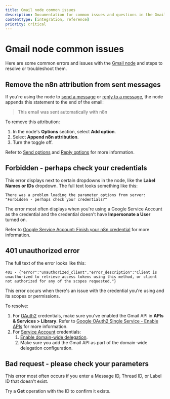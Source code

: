 ```yaml
---
title: Gmail node common issues 
description: Documentation for common issues and questions in the Gmail node in n8n, a workflow automation platform. Includes details of the issue and suggested solutions.
contentType: [integration, reference]
priority: critical
---
```


# Gmail node common issues

Here are some common errors and issues with the [Gmail node](/integrations/builtin/app-nodes/n8n-nodes-base.gmail/index.md) and steps to resolve or troubleshoot them.

## Remove the n8n attribution from sent messages

If you're using the node to [send a message](/integrations/builtin/app-nodes/n8n-nodes-base.gmail/message-operations.md#send-a-message) or [reply to a message](/integrations/builtin/app-nodes/n8n-nodes-base.gmail/message-operations.md#reply-to-a-message), the node appends this statement to the end of the email:

> This email was sent automatically with n8n

To remove this attribution:

1. In the node's **Options** section, select **Add option**.
2. Select **Append n8n attribution**.
3. Turn the toggle off.

Refer to [Send options](/integrations/builtin/app-nodes/n8n-nodes-base.gmail/message-operations.md#send-options) and [Reply options](/integrations/builtin/app-nodes/n8n-nodes-base.gmail/message-operations.md#reply-options) for more information.

## Forbidden - perhaps check your credentials

This error displays next to certain dropdowns in the node, like the **Label Names or IDs** dropdown. The full text looks something like this:

```
There was a problem loading the parameter options from server: "Forbidden - perhaps check your credentials?"
```

The error most often displays when you're using a Google Service Account as the credential and the credential doesn't have **Impersonate a User** turned on.

Refer to [Google Service Account: Finish your n8n credential](/integrations/builtin/credentials/google/service-account.md#finish-your-n8n-credential) for more information.

## 401 unauthorized error

The full text of the error looks like this:
<!--vale off-->
```
401 - {"error":"unauthorized_client","error_description":"Client is unauthorized to retrieve access tokens using this method, or client not authorized for any of the scopes requested."}
```
<!--vale on-->

This error occurs when there's an issue with the credential you're using and its scopes or permissions.

To resolve:

1. For [OAuth2](/integrations/builtin/credentials/google/oauth-single-service.md) credentials, make sure you've enabled the Gmail API in **APIs & Services > Library**. Refer to [Google OAuth2 Single Service - Enable APIs](/integrations/builtin/credentials/google/oauth-single-service.md#enable-apis) for more information.
2. For [Service Account](/integrations/builtin/credentials/google/service-account.md) credentials:
    1. [Enable domain-wide delegation](/integrations/builtin/credentials/google/service-account.md#enable-domain-wide-delegation).
    2. Make sure you add the Gmail API as part of the domain-wide delegation configuration.

## Bad request - please check your parameters

This error most often occurs if you enter a Message ID, Thread ID, or Label ID that doesn't exist.

Try a **Get** operation with the ID to confirm it exists.

